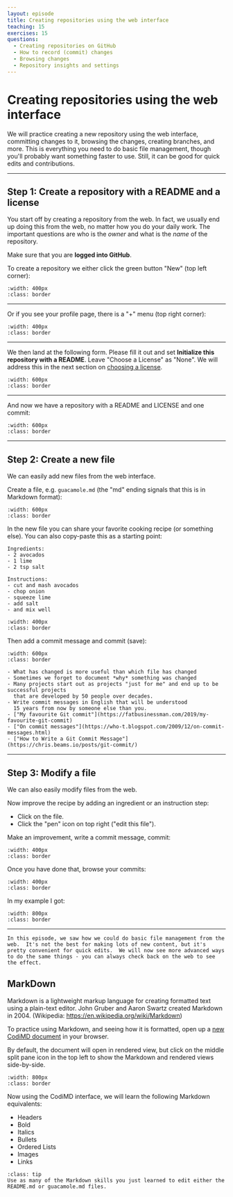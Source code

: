 ```yaml
---
layout: episode
title: Creating repositories using the web interface
teaching: 15
exercises: 15
questions:
  - Creating repositories on GitHub
  - How to record (commit) changes
  - Browsing changes
  - Repository insights and settings
---
```


# Creating repositories using the web interface

We will practice creating a new repository using the web interface, committing
changes to it, browsing the changes, creating branches, and more.
This is everything you need to do basic file management, though you'll
probably want something faster to use.  Still, it can be good for
quick edits and contributions.

---

## Step 1: Create a repository with a README and a license

You start off by creating a repository from the web.  In fact, we
usually end up doing this from the web, no matter how you do your daily
work.  The important questions are who is the *owner* and what is the
*name* of the repository.

Make sure that you are **logged into GitHub**.

To create a repository we either click the green button "New" (top left corner):

```{image} /img/creating-using-web/new-top-left.png
:width: 400px
:class: border
```

---

Or if you see your profile page, there is a "+" menu (top right corner):

```{image} /img/creating-using-web/new-top-right.png
:width: 400px
:class: border
```

---

We then land at the following form.  Please fill it out and set **Initialize
this repository with a README**. Leave "Choose a License" as "None". We will address this in the next section on [choosing a license](choosing_a_license.md).

```{image} /img/creating-using-web/form.png
:width: 600px
:class: border
```

---

And now we have a repository with a README and LICENSE and one commit:

```{image} /img/creating-using-web/created.png
:width: 600px
:class: border
```

---

## Step 2: Create a new file

We can easily add new files from the web interface.

Create a file, e.g. `guacamole.md` (the "md" ending signals that this is in Markdown format):

```{image} /img/creating-using-web/new-file-buttons.png
:width: 600px
:class: border
```

In the new file you can share your favorite cooking recipe (or something else).
You can also copy-paste this as a starting point:
```
Ingredients:
- 2 avocados
- 1 lime
- 2 tsp salt

Instructions:
- cut and mash avocados
- chop onion
- squeeze lime
- add salt
- and mix well
```

```{image} /img/creating-using-web/new-file-editor.png
:width: 400px
:class: border
```

Then add a commit message and commit (save):

```{image} /img/creating-using-web/new-file-commit.png
:width: 600px
:class: border
```

```{admonition} Discussion: Good commit messages
- What has changed is more useful than which file has changed
- Sometimes we forget to document *why* something was changed
- Many projects start out as projects "just for me" and end up to be successful projects
  that are developed by 50 people over decades.
- Write commit messages in English that will be understood
  15 years from now by someone else than you.
- ["My favourite Git commit"](https://fatbusinessman.com/2019/my-favourite-git-commit)
- ["On commit messages"](https://who-t.blogspot.com/2009/12/on-commit-messages.html)
- ["How to Write a Git Commit Message"](https://chris.beams.io/posts/git-commit/)
```

---

## Step 3: Modify a file

We can also easily modify files from the web.

Now improve the recipe by adding an ingredient or an instruction step:
- Click on the file.
- Click the "pen" icon on top right ("edit this file").

Make an improvement, write a commit message, commit:

```{image} /img/creating-using-web/edit-file-preview.png
:width: 400px
:class: border
```

Once you have done that, browse your commits:

```{image} /img/creating-using-web/commits-browse.png
:width: 400px
:class: border
```

In my example I got:

```{image} /img/creating-using-web/commits-example.png
:width: 800px
:class: border
```

---

```{admonition} Summary
In this episode, we saw how we could do basic file management from the
web.  It's not the best for making lots of new content, but it's
pretty convenient for quick edits.  We will now see more advanced ways
to do the same things - you can always check back on the web to see
the effect.
```

## MarkDown

Markdown is a lightweight markup language for creating formatted text using a plain-text editor. John Gruber and Aaron Swartz created Markdown in 2004. (Wikipedia: https://en.wikipedia.org/wiki/Markdown)

To practice using Markdown, and seeing how it is formatted, open up a [new CodiMD document](https://codimd.carpentries.org/new) in your browser.

By default, the document will open in rendered view, but click on the middle split pane icon in the top left to show the Markdown and rendered views side-by-side.

```{image} /img/creating-using-web/codimd_edit.png
:width: 800px
:class: border
```

Now using the CodiMD interface, we will learn the following Markdown equivalents:

* Headers
* Bold
* Italics
* Bullets
* Ordered Lists
* Images
* Links

`````{admonition} Exercise
:class: tip
Use as many of the Markdown skills you just learned to edit either the README.md or guacamole.md files.
`````